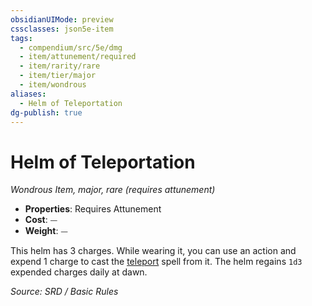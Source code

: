 ```yaml
---
obsidianUIMode: preview
cssclasses: json5e-item
tags:
  - compendium/src/5e/dmg
  - item/attunement/required
  - item/rarity/rare
  - item/tier/major
  - item/wondrous
aliases:
  - Helm of Teleportation
dg-publish: true
---
```

# Helm of Teleportation
*Wondrous Item, major, rare (requires attunement)*  

- **Properties**: Requires Attunement
- **Cost**: ⏤
- **Weight**: ⏤

This helm has 3 charges. While wearing it, you can use an action and expend 1 charge to cast the [teleport](compendium/spells/teleport.md) spell from it. The helm regains `1d3` expended charges daily at dawn.

*Source: SRD / Basic Rules*